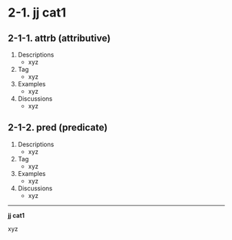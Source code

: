 # 2-1\. jj cat1

## 2-1-1\. attrb (attributive)

1. Descriptions
    - xyz
2. Tag
    - xyz
3. Examples
    - xyz
4. Discussions
    - xyz

## 2-1-2\. pred (predicate)

1. Descriptions
    - xyz
2. Tag
    - xyz
3. Examples
    - xyz
4. Discussions
    - xyz
---

**jj cat1**

xyz